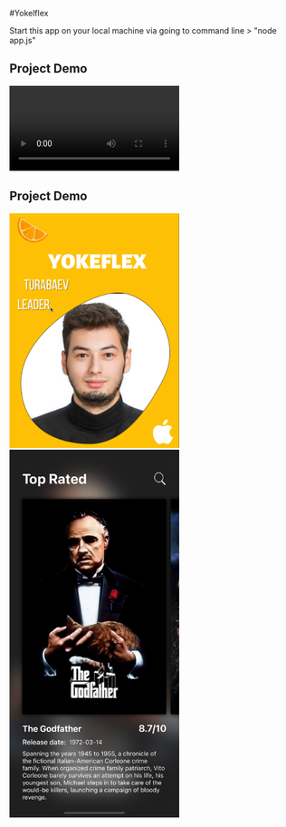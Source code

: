 #Yokelflex

Start this app on your local machine via going to command line > "node app.js"


## Project Demo

![Demo Video](./videos/demo.mov)


## Project Demo

<!-- Resize Demo Picture 1 -->
<img src="./images/demo1.png" alt="Demo Picture 1" width="300"/>

<!-- Resize Demo Picture 2 -->
<img src="./images/demo2.PNG" alt="Demo Picture 2" width="300"/>
